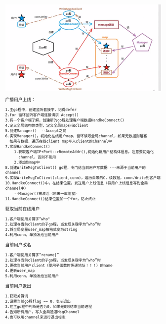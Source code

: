 ![img.png](img.png)

广播用户上线：

    1.主go程中，创建监听套接字，记得defer
    2.for 循环监听客户端连接请求 Accept()
    3.有一个客户端了解，创建新的go程处理客户端数据HandkeConnect()
    4.定义全局结构体类型，定义全局map存储client
    5.创建Manager()  --Accept之前
    6.实现Manager()。初始化在线用户map，循环读取全局channel，如果无数据则阻塞
      如果有数据，遍历在线client map写入client的Channel中
    7.实现HandkeConnect()
        1.获取客户端IP+Port-->RemoteAddr(),初始化新用户结构体信息。注意要初始化
          channel，否则不能用
        2.添加到map中
    8.创建WriteMsgToClient() go程，专门给当前用户写数据 ---来源于当前用户的channel
    9.实现WriteMsgToClient(client,conn)，遍历自带的C，读数据，conn.Write到客户端
    10.HandkeConnect()中，在结束位置，发送用户上线信息（将用户上线信息写到全局channel中）
        --Manager()被激活（原来一直阻塞）  
    11.HandkeConnect()结束位置加一个for，防止终止

获取当前在线用户
    
    1.客户端使用关键字“who"
    2.处理与当前client的子go程，当发现关键字为“who”时
    3.将全局变量user_map按格式变为string
    4.利用conn，单独发给当前用户

当前用户改名

    1.客户端使用关键字“rename|”
    2.处理与当前client的子go程，当发现关键字为“who”时
    3.更改当前用户client（使用子函数时传递地址！！！）的name
    4.更新user_map
    5.利用conn，单独发给当前用户

当前用户退出

    1.获取关键词
    2.设置当前go程flag == 0，表示退出
    3.在主go程中判断是否为0，如果是0则结束当前进程
    4.告知所有用户，写入全局通道MsgChannel
    4.也可以用channel来进行退出标志